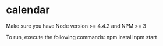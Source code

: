 # calendar
Make sure you have Node version >= 4.4.2 and NPM >= 3

To run, execute the following commands:
npm install
npm start
